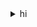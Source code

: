 <details>
<summary>hi</summary>

test

<div class="highlight">
<pre class="highlight">
<code>x = xstart;
y = ystart;
</code>
</pre>
</div>


<div>
<pre>
<code>x = xstart;
y = ystart;
</code>
</pre>
</div>


<pre>
<code>x = xstart;
y = ystart;
</code>
</pre>

</details>
